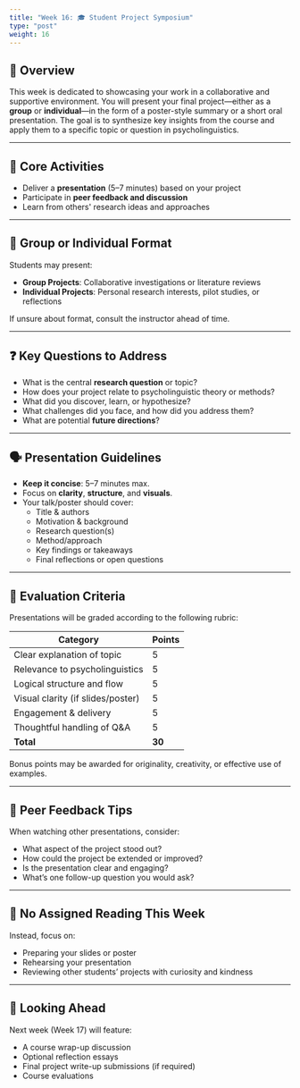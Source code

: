 ```yaml
---
title: "Week 16: 🎓 Student Project Symposium"
type: "post"
weight: 16
---
```


## 🎯 Overview

This week is dedicated to showcasing your work in a collaborative and supportive environment. You will present your final project—either as a **group** or **individual**—in the form of a poster-style summary or a short oral presentation. The goal is to synthesize key insights from the course and apply them to a specific topic or question in psycholinguistics.

---

## 📘 Core Activities

- Deliver a **presentation** (5–7 minutes) based on your project
- Participate in **peer feedback and discussion**
- Learn from others' research ideas and approaches

---

## 👥 Group or Individual Format

Students may present:
- **Group Projects**: Collaborative investigations or literature reviews
- **Individual Projects**: Personal research interests, pilot studies, or reflections

If unsure about format, consult the instructor ahead of time.

---

## ❓ Key Questions to Address

- What is the central **research question** or topic?
- How does your project relate to psycholinguistic theory or methods?
- What did you discover, learn, or hypothesize?
- What challenges did you face, and how did you address them?
- What are potential **future directions**?

---

## 🗣️ Presentation Guidelines

- **Keep it concise**: 5–7 minutes max.
- Focus on **clarity**, **structure**, and **visuals**.
- Your talk/poster should cover:
  - Title & authors
  - Motivation & background
  - Research question(s)
  - Method/approach
  - Key findings or takeaways
  - Final reflections or open questions

---

## 🎯 Evaluation Criteria

Presentations will be graded according to the following rubric:

| Category                         | Points |
|----------------------------------|--------|
| Clear explanation of topic       | 5      |
| Relevance to psycholinguistics   | 5      |
| Logical structure and flow       | 5      |
| Visual clarity (if slides/poster)| 5      |
| Engagement & delivery            | 5      |
| Thoughtful handling of Q&A       | 5      |
| **Total**                        | **30** |

Bonus points may be awarded for originality, creativity, or effective use of examples.

---

## 🤝 Peer Feedback Tips

When watching other presentations, consider:
- What aspect of the project stood out?
- How could the project be extended or improved?
- Is the presentation clear and engaging?
- What’s one follow-up question you would ask?

---

## 📝 No Assigned Reading This Week

Instead, focus on:
- Preparing your slides or poster
- Rehearsing your presentation
- Reviewing other students’ projects with curiosity and kindness

---

## 🧠 Looking Ahead

Next week (Week 17) will feature:
- A course wrap-up discussion
- Optional reflection essays
- Final project write-up submissions (if required)
- Course evaluations

